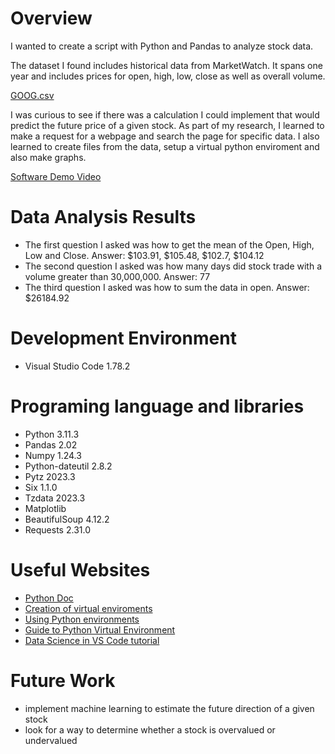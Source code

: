 # Overview

I wanted to create a script with Python and Pandas to analyze stock data. 

The dataset I found includes historical data from MarketWatch. It spans one year and includes prices for open, high, low, close as well as  overall volume.

[GOOG.csv](https://www.marketwatch.com/investing/stock/goog/download-data?mod=mw_quote_tab)

I was curious to see if there was a calculation I could implement that would predict the future price of a given stock. As part of my research, I learned to make a request for a webpage and search the page for specific data. I also learned to create files from the data, setup a virtual python enviroment and also make graphs.

[Software Demo Video](https://blackadder-git.github.io/byui/cse310/stockmarket)

# Data Analysis Results

* The first question I asked was how to get the mean of the Open, High, Low and Close. Answer: $103.91, $105.48, $102.7, $104.12
* The second question I asked was how many days did stock trade with a volume greater than 30,000,000. Answer: 77
* The third question I asked was how to sum the data in open. Answer: $26184.92

# Development Environment
* Visual Studio Code 1.78.2

# Programing language and libraries
* Python 3.11.3
* Pandas 2.02
* Numpy 1.24.3
* Python-dateutil 2.8.2
* Pytz 2023.3
* Six 1.1.0
* Tzdata 2023.3
* Matplotlib
* BeautifulSoup 4.12.2
* Requests 2.31.0

# Useful Websites
* [Python Doc](https://docs.python.org/3/)
* [Creation of virtual enviroments](https://docs.python.org/3/library/venv.html)
* [Using Python environments](https://code.visualstudio.com/docs/python/environments)
* [Guide to Python Virtual Environment](https://www.youtube.com/watch?v=KxvKCSwlUv8)
* [Data Science in VS Code tutorial](https://code.visualstudio.com/docs/datascience/data-science-tutorial)

# Future Work
* implement machine learning to estimate the future direction of a given stock
* look for a way to determine whether a stock is overvalued or undervalued